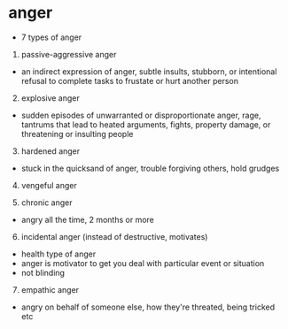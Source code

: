 # anger

- 7 types of anger

1. passive-aggressive anger
  - an indirect expression of anger, subtle insults, stubborn, or intentional
    refusal to complete tasks to frustate or hurt another person

2. explosive anger
  - sudden episodes of unwarranted or disproportionate anger, rage, tantrums
    that lead to heated arguments, fights, property damage, or threatening or insulting people

3. hardened anger
  - stuck in the quicksand of anger, trouble forgiving others, hold grudges

4. vengeful anger

5. chronic anger
  - angry all the time, 2 months or more

6. incidental anger (instead of destructive, motivates)
  - health type of anger
  - anger is motivator to get you deal with particular event or situation
  - not blinding

7. empathic anger
  - angry on behalf of someone else, how they're threated, being tricked etc
